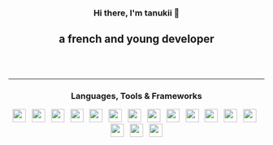 <div id="UnTanukii" align="center">
  <h3> Hi there, I'm <b>tanukii</b> 👋 </h3>
  <h2> a french and young developer</h3>
  <br><br>

---

<h3>Languages, Tools & Frameworks</h3>
<div>
  <a href="https://javascript.com"><img src="https://skillicons.dev/icons?i=javascript" height="26" width="26"></a>
  &nbsp;
  <a href="https://nodejs.org"><img src="https://skillicons.dev/icons?i=nodejs" height="26" width="26"></a>
  &nbsp;
  <a href="https://discord.js.org/"><img src="https://skillicons.dev/icons?i=discordjs" height="26" width="26"></a>
  &nbsp;
  <a href="https://expressjs.com/"><img src="https://skillicons.dev/icons?i=express" height="26" width="26"></a>
  &nbsp;
  <a href="https://lua.org/"><img src="https://skillicons.dev/icons?i=lua" height="26" width="26"></a>
  &nbsp;
  <a href="https://python.org/"><img src="https://skillicons.dev/icons?i=python" height="26" width="26"></a>
  &nbsp;
  <a href="https://flask.palletsprojects.com/en/3.0.x/"><img src="https://skillicons.dev/icons?i=flask" height="26" width="26"></a>
  &nbsp;
  <a href="https://php.net/"><img src="https://skillicons.dev/icons?i=php" height="26" width="26"></a>
  &nbsp;
  <a href="https://w3.org/html"><img src="https://skillicons.dev/icons?i=html" height="26" width="26"></a>
  &nbsp;
  <a href="https://w3schools.com/css"><img src="https://skillicons.dev/icons?i=css" height="26" width="26"></a>
  &nbsp;
  <a href="https://mysql.com/"><img src="https://skillicons.dev/icons?i=mysql" height="26" width="26"></a>
  &nbsp;
  <a href="https://github.com"><img src="https://skillicons.dev/icons?i=github" height="26" width="26"></a>
  &nbsp;
  <a href="https://git-scm.com/"><img src="https://skillicons.dev/icons?i=git" height="26" width="26"></a>
  &nbsp;
  <a href="https://code.visualstudio.com"><img src="https://skillicons.dev/icons?i=vscode" height="26" width="26"></a>
  &nbsp;
  <a href="https://figma.com/"><img src="https://skillicons.dev/icons?i=figma" height="26" width="26"></a>
  &nbsp;
  <a href="https://adobe.com/products/photoshop.html"><img src="https://skillicons.dev/icons?i=photoshop" height="26" width="26"></a>
</div>
</div>
